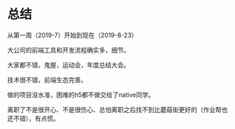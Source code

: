 # **总结**

从第一周（2019-7）开始到现在（2019-8-23）

大公司的前端工具和开发流程确实多，细节。

大家都不错，鬼屋，运动会，年度总结大会。

技术很不错，前端生态完善。

做的项目没水准，困难的h5都不做交给了native同学。

离职了不是很开心、不是很伤心、总怕离职之后找不到比蘑菇街更好的（作业帮也还不错），有点慌。